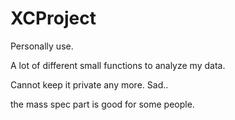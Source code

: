 # XCProject

Personally use. 

A lot of different small functions to analyze my data.

Cannot keep it private any more. Sad..


the mass spec part is good for some people.
